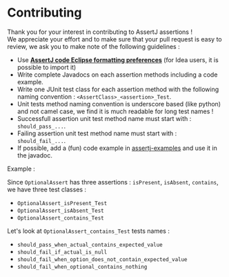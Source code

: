 Contributing
============

Thank you for your interest in contributing to AssertJ assertions !  
We appreciate your effort and to make sure that your pull request is easy to review, we ask you to make note of the following guidelines :

* Use **[AssertJ code Eclipse formatting preferences](https://github.com/joel-costigliola/assertj-core/blob/master/src/ide-support/assertj-eclipse-formatter.xml)** (for Idea users, it is possible to import it)
* Write complete Javadocs on each assertion methods including a code example.
* Write one JUnit test class for each assertion method with the following naming convention : `<AssertClass>_<assertion>_Test`. 
* Unit tests method naming convention is underscore based (like python) and not camel case, we find it is much readable for long test names !
* Successfull assertion unit test method name must start with : `should_pass_...`.
* Failing assertion unit test method name must start with : `should_fail_...`.
* If possible, add a (fun) code example in [assertj-examples](https://github.com/joel-costigliola/assertj-examples) and use it in the javadoc. 

Example : 

Since `OptionalAssert` has three assertions : `isPresent`, `isAbsent`, `contains`, we have three test classes : 
* `OptionalAssert_isPresent_Test`
* `OptionalAssert_isAbsent_Test`
* `OptionalAssert_contains_Test`

Let's look at `OptionalAssert_contains_Test` tests names :
* `should_pass_when_actual_contains_expected_value`
* `should_fail_if_actual_is_null`
* `should_fail_when_option_does_not_contain_expected_value`
* `should_fail_when_optional_contains_nothing`
